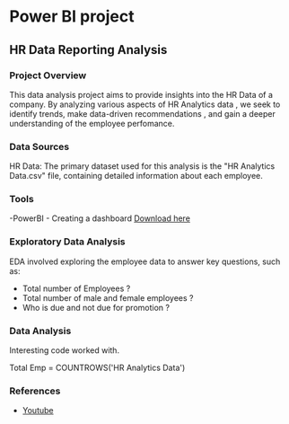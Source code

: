 # Power BI project

## HR Data Reporting Analysis

### Project Overview 

This data analysis project aims to provide insights into the HR Data of a company. By analyzing various aspects of HR Analytics data , 
we seek to identify trends, make data-driven recommendations , and gain a deeper understanding of the employee perfomance.

### Data Sources 

HR Data: The primary dataset used for this analysis is the "HR Analytics Data.csv" file, containing detailed information about each employee.

### Tools

-PowerBI - Creating a dashboard [Download here](https://microsoft.com)

### Exploratory Data Analysis 

EDA involved exploring the employee data to answer key questions, such as: 

- Total number of Employees ?
- Total number of male and female employees ?
- Who is due and not due for promotion ?

### Data Analysis 

Interesting code worked with.

Total Emp = COUNTROWS('HR Analytics Data')

### References 
- [Youtube](https://www.youtube.com/watch?v=0BKlUySopU4&list=PLsN3yvvT0A2cTeBLLTfxvngA90PbPElEn)
